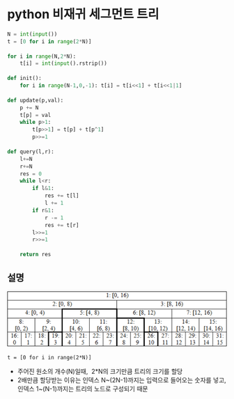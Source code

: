 # python 비재귀 세그먼트 트리

```python
N = int(input())
t = [0 for i in range(2*N)]

for i in range(N,2*N):
	t[i] = int(input().rstrip())

def init():
	for i in range(N-1,0,-1): t[i] = t[i<<1] + t[i<<1|1]

def update(p,val):
	p += N
	t[p] = val
	while p>1:
		t[p>>1] = t[p] + t[p^1]
		p>>=1

def query(l,r):
	l+=N
	r+=N
	res = 0
	while l<r:
		if l&1:
			res += t[l]
			l += 1
		if r&1:
			r -= 1
			res += t[r]
		l>>=1
		r>>=1

	return res
```

## 설명
![segment-tree](./segment-tree-img.png)
```
t = [0 for i in range(2*N)]
```
* 주어진 원소의 개수(N)일때,  2*N의 크기만큼 트리의 크기를 할당
* 2배만큼 할당받는 이유는 인덱스 N~(2N-1)까지는 입력으로 들어오는 숫자를 넣고, 인덱스 1~(N-1)까지는 트리의 노드로 구성되기 때문


